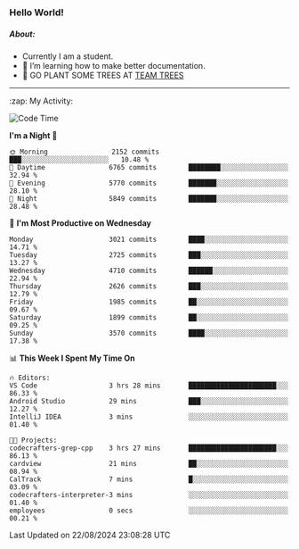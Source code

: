 ### Hello World!

##### About:
- Currently I am a student.
- 🌱 I’m learning how to make better documentation.
- 🌱 GO PLANT SOME TREES AT [TEAM TREES](https://teamtrees.org/)

---
  <summary>:zap: My Activity:</summary>
  
<!--START_SECTION:waka-->
![Code Time](http://img.shields.io/badge/Code%20Time-1%2C412%20hrs%2037%20mins-blue)

**I'm a Night 🦉** 

```text
🌞 Morning                2152 commits        ███░░░░░░░░░░░░░░░░░░░░░░   10.48 % 
🌆 Daytime                6765 commits        ████████░░░░░░░░░░░░░░░░░   32.94 % 
🌃 Evening                5770 commits        ███████░░░░░░░░░░░░░░░░░░   28.10 % 
🌙 Night                  5849 commits        ███████░░░░░░░░░░░░░░░░░░   28.48 % 
```
📅 **I'm Most Productive on Wednesday** 

```text
Monday                   3021 commits        ████░░░░░░░░░░░░░░░░░░░░░   14.71 % 
Tuesday                  2725 commits        ███░░░░░░░░░░░░░░░░░░░░░░   13.27 % 
Wednesday                4710 commits        ██████░░░░░░░░░░░░░░░░░░░   22.94 % 
Thursday                 2626 commits        ███░░░░░░░░░░░░░░░░░░░░░░   12.79 % 
Friday                   1985 commits        ██░░░░░░░░░░░░░░░░░░░░░░░   09.67 % 
Saturday                 1899 commits        ██░░░░░░░░░░░░░░░░░░░░░░░   09.25 % 
Sunday                   3570 commits        ████░░░░░░░░░░░░░░░░░░░░░   17.38 % 
```


📊 **This Week I Spent My Time On** 

```text
🔥 Editors: 
VS Code                  3 hrs 28 mins       ██████████████████████░░░   86.33 % 
Android Studio           29 mins             ███░░░░░░░░░░░░░░░░░░░░░░   12.27 % 
IntelliJ IDEA            3 mins              ░░░░░░░░░░░░░░░░░░░░░░░░░   01.40 % 

🐱‍💻 Projects: 
codecrafters-grep-cpp    3 hrs 27 mins       ██████████████████████░░░   86.13 % 
cardview                 21 mins             ██░░░░░░░░░░░░░░░░░░░░░░░   08.94 % 
CalTrack                 7 mins              █░░░░░░░░░░░░░░░░░░░░░░░░   03.09 % 
codecrafters-interpreter-3 mins              ░░░░░░░░░░░░░░░░░░░░░░░░░   01.40 % 
employees                0 secs              ░░░░░░░░░░░░░░░░░░░░░░░░░   00.21 % 
```


 Last Updated on 22/08/2024 23:08:28 UTC
<!--END_SECTION:waka-->

